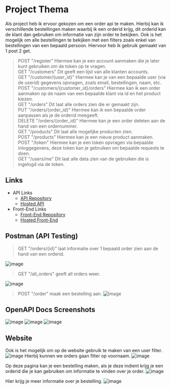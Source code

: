 # Project Thema

Als project heb ik ervoor gekozen om een order api te maken.  Hierbij kan ik verschillende bestellingen maken waarbij ik een orderid krijg, 
dit orderid kan de klant dan gebruiken om informatie van zijn order te bekijken. Ook is het mogelijk om alle bestellingen te bekijken met een filters zoals enkel van bestellingen van een bepaald persoon.
Hiervoor heb ik gebruik gemaakt van 1 post 2 get. 

> POST "/register" Hiermee kan je een account aanmaken die je later kunt gebruiken om de token op te vragen.<br>
> GET "/customers" Dit geeft een lijst van alle klanten accounts.<br>
> GET "/customer/{user_id}" Hiermee kan je van een bepaalde user (via de userid) gegevens opvragen, zoals email, bestellingen, naam, etc.<br>
> POST "/customers/{customer_id}/orders" Hiermee kan ik een order aanmaken op de naam van een bepaalde klant via id en het product kiezen.<br>
> GET "/orders" Dit laat alle orders zien die er gemaakt zijn.<br>
> PUT "/orders/{order_id}" Hiermee kan ik een bepaalde order aanpassen als je de orderid meegeeft.<br>
> DELETE "/orders/{order_id}" Hiermee kan je een order deleten aan de hand van een ordernummer.<br>
> GET "/products" Dit laat alle mogelijke producten zien.<br>
> POST "/products" Hiermee kan je een nieuw product aanmaken.<br>
> POST "/token" Hiermee kan je een token opvragen via bepaalde inloggegevens, deze token kan je gebruiken om bepaalde requests te doen.<br>
> GET "/users/me" Dit laat alle data zien van de gebruiken die is ingelogd via de token.<br>

## Links
* API Links
    * [API Repository](https://github.com/ArneVangheel/API-Eindproject)
    * [Hosted API](https://api-eindproject-arnevangheel.cloud.okteto.net/)
* Front-End Links
    * [Front-End Repository](https://github.com/ArneVangheel/website-eindproject)
    * [Hosted Front-End ](https://api-eindproject.netlify.app/)
## Postman (API Testing)
> GET "/orders/{id}" laat informatie over 1 bepaald order zien aan de hand van een orderid.

![image](https://user-images.githubusercontent.com/94957070/202862989-4309ebd3-2e57-41c3-b21f-03c5a8c855a1.png)

> GET "/all_orders" geeft all orders weer.

![image](https://user-images.githubusercontent.com/94957070/202863091-29287ac0-482a-4465-acdd-b231a425a4d3.png)

> POST "/order" maak een bestelling aan.
![image](https://user-images.githubusercontent.com/94957070/202863134-1f799119-51b4-4920-9c2d-9b79d1dae142.png)

## OpenAPI Docs Screenshots
![image](https://user-images.githubusercontent.com/94957070/202858157-0b42e118-56f2-4f90-93ec-5c0f0ab79467.png)
![image](https://user-images.githubusercontent.com/94957070/202858168-447aa8ab-eb05-47f0-86ca-fcdeb8427588.png)
![image](https://user-images.githubusercontent.com/94957070/202858180-eac7f35e-bb31-457a-947d-d8c9b5403f0d.png)

## Website
Ook is het mogelijk om op de website gebruik te maken van een user filter.
![image](https://user-images.githubusercontent.com/94957070/202862896-f7fc8010-07e1-412c-bd4e-2cc3e63d8045.png)
Hierbij kunnen we orders gaan filter op voornaam.
![image](https://user-images.githubusercontent.com/94957070/202862938-d7f803b4-c9f0-47c1-a46f-be0aa9b8b31e.png)

Op deze pagina kan je een bestelling maken, als je deze indient krijg je een orderid die je kan gebruiken om informatie te vinden over je order.
![image](https://user-images.githubusercontent.com/94957070/202896662-51318522-6741-4e66-b36f-6f422cf0369f.png)

Hier krijg je meer informatie over je bestelling.
![image](https://user-images.githubusercontent.com/94957070/202896676-67ff6f1a-8748-439b-8dc0-4a7594e32fbe.png)


